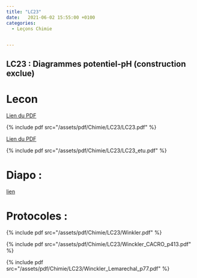 ```yaml
---
title: "LC23"
date:   2021-06-02 15:55:00 +0100
categories:
  - Leçons Chimie

  
---
```


## LC23 : Diagrammes potentiel-pH (construction exclue)

# Lecon

[Lien du PDF](/assets/pdf/Chimie/LC23/LC23.pdf)

{% include pdf src="/assets/pdf/Chimie/LC23/LC23.pdf" %}

[Lien du PDF](/assets/pdf/Chimie/LC23/LC23_etu.pdf)

{% include pdf src="/assets/pdf/Chimie/LC23/LC23_etu.pdf" %}


# Diapo : 

<a href="/assets/pdf/Chimie/LC23/LC23.pptx" download>lien</a>

# Protocoles :

{% include pdf src="/assets/pdf/Chimie/LC23/Winkler.pdf" %}

{% include pdf src="/assets/pdf/Chimie/LC23/Winckler_CACRO_p413.pdf" %}

{% include pdf src="/assets/pdf/Chimie/LC23/Winckler_Lemarechal_p77.pdf" %}
